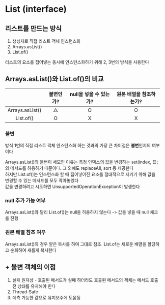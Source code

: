 # List (interface)

## 리스트를 만드는 방식
1. 생성자로 직접 리스트 객체 인스턴스화
2. Arrays.asList()
3. List.of()

리스트의 요소를 집어넣는 동시에 인스턴스화하기 위해 2, 3번의 방식을 사용한다

## Arrays.asList()와 List.of()의 비교
|                 | 불변인가? | null을 넣을 수 있는가? | 원본 배열을 참조하는가? |
|:---------------:|:-----:|:---------------:|:-------------:|
| Arrays.asList() |   △   |        O        |       O       |
|    List.of()    |   O   |        X        |       X       |

### 불변
방식 1번의 직접 리스트 객체 인스턴스화 하는 것과의 가장 큰 차이점은 **불변**인지의 여부이다  

Arrays.asList()의 불변이 세모인 이유는 특정 인덱스의 값을 변경하는 set(index, E);의 메서드를 허용하기 때문이다. 그 외에도 replaceAll, sort 등 제공한다  
하지만 List.of()는 인스턴스화 할 때 집어넣어진 요소를 절대적으로 지키기 위해 값을 변경할 수 있는 메서드를 모두 막아놓았다  
값을 변경하려고 시도하면 UnsupportedOperationException이 발생한다

### null 추가 가능 여부
Arrays.asList()와 달리 List.of()는 null을 허용하지 않는다 -> 값을 넣을 때 null 체크를 진행

### 원본 배열 참조 여부
Arrays.asList()의 경우 얕은 복사를 하여 그대로 참조. List.of는 새로운 배열을 할당하고 순회하여 새롭게 복사한다  

## + 불변 객체의 이점
1. 실패 원자성 - 호출된 메서드가 실패 하더라도 호출된 메서드의 객체는 메서드 호출 전 상태를 유지해야 한다
2. Thread-Safe
3. 예측 가능한 값으로 유지보수에 도움됨






